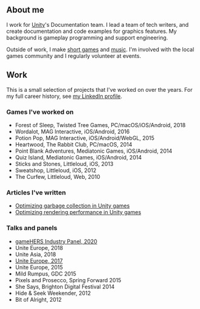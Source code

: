 ## About me

I work for [Unity](http://unity3d.com/)'s Documentation team. I lead a team of tech writers, and create documentation and code examples for graphics features. My background is gameplay programming and support engineering.

Outside of work, I make [short games](https://reallyfancy.itch.io/) and [music](https://fakemice.bandcamp.com/releases). I'm involved with the local games community and I regularly volunteer at events.

## Work

This is a small selection of projects that I've worked on over the years. For my full career history, see [my LinkedIn profile](https://www.linkedin.com/in/kerryturner).

### Games I've worked on

* Forest of Sleep, Twisted Tree Games, PC/macOS/iOS/Android, 2018
* Wordalot, MAG Interactive, iOS/Android, 2016
* Potion Pop, MAG Interactive, iOS/Android/WebGL, 2015
* Heartwood, The Rabbit Club, PC/macOS, 2014
* Point Blank Adventures, Mediatonic Games, iOS/Android, 2014
* Quiz Island, Mediatonic Games, iOS/Android, 2014
* Sticks and Stones, Littleloud, iOS, 2013
* Sweatshop, Littleloud, iOS, 2012
* The Curfew, Littleloud, Web, 2010

### Articles I've written

* [Optimizing garbage collection in Unity games](https://unity3d.com/learn/tutorials/temas/performance-optimization/optimizing-garbage-collection-unity-games?playlist=44069)
* [Optimizing rendering performance in Unity games](https://unity3d.com/learn/tutorials/topics/performance-optimization/optimizing-graphics-rendering-unity-games?playlist=44069)

### Talks and panels

* [gameHERS Industry Panel, 2020](https://www.twitch.tv/videos/784915557)
* Unite Europe, 2018
* Unite Asia, 2018
* [Unite Europe, 2017](https://www.youtube.com/watch?v=1e5WY2qf600)
* Unite Europe, 2015
* Mild Rumpus, GDC 2015
* Pixels and Prosecco, Spring Forward 2015
* She Says, Brighton Digital Festival 2014
* Hide & Seek Weekender, 2012
* Bit of Alright, 2012
